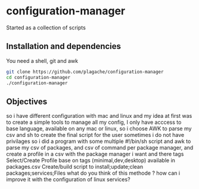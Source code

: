 # configuration-manager
Started as a collection of scripts

## Installation and dependencies

You need a shell, git and awk
```sh
git clone https://github.com/plagache/configuration-manager
cd configuration-manager
./configuration-manager
```

## Objectives
so i have different configuration with mac and linux and my idea at first was to create a simple tools to manage all my config,
I only have acccess to base language, available on any mac or linux, so i choose AWK to parse my csv and sh to create the final script for the user
sometimes i do not have privilages
so i did a program with some multiple #!/bin/sh script and awk to parse my csv of packages, and csv of command per package manager, and create a profile in a csv with the package manager i want and there tags
Select/Create Profile base on tags (minimal,dev,desktop) available in packages.csv
Create/build script to install;update;clean packages;services;Files
what do you think of this methode ?
how can i improve it with the configuration of linux services?
